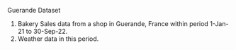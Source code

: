 Guerande Dataset
1. Bakery Sales data from a shop in Guerande, France within period 1-Jan-21 to 30-Sep-22.
2. Weather data in this period.
